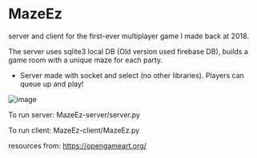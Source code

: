 # MazeEz
server and client for the first-ever multiplayer game I made back at 2018.

The server uses sqlite3 local DB (Old version used firebase DB), builds a game room with a unique maze for each party.
- Server made with socket and select (no other libraries).
Players can queue up and play!

![image](https://github.com/user-attachments/assets/68e624fc-d87c-4ed2-b6b5-61a221e3b822)


To run server:
  MazeEz-server/server.py


To run client:
  MazeEz-client/MazeEz.py

resources from: https://opengameart.org/

